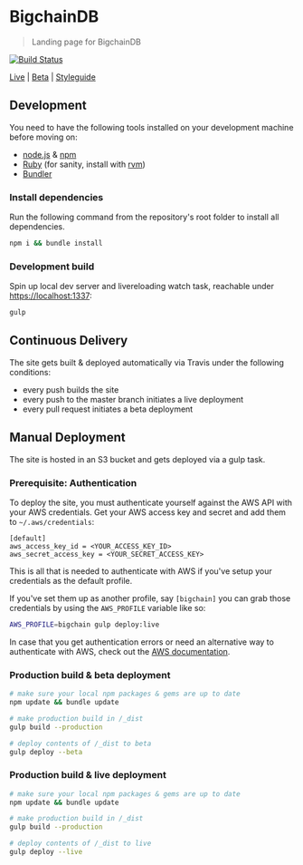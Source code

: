 # BigchainDB

> Landing page for BigchainDB

[![Build Status](https://travis-ci.com/ascribe/bigchain-website.svg?token=3psqw6c8KMDqfdGQ2x6d&branch=master)](https://travis-ci.com/ascribe/bigchain-website)

[Live](https://www.bigchaindb.com) | [Beta](https://beta.bigchaindb.com) | [Styleguide](https://www.bigchaindb.com/styleguide/)

## Development

You need to have the following tools installed on your development machine before moving on:

- [node.js](http://nodejs.org/) & [npm](https://npmjs.org/)
- [Ruby](https://www.ruby-lang.org) (for sanity, install with [rvm](https://rvm.io/))
- [Bundler](http://bundler.io/)

### Install dependencies

Run the following command from the repository's root folder to install all dependencies.

```bash
npm i && bundle install
```

### Development build

Spin up local dev server and livereloading watch task, reachable under [https://localhost:1337](https://localhost:1337):

```bash
gulp
```

## Continuous Delivery

The site gets built & deployed automatically via Travis under the following conditions:

- every push builds the site
- every push to the master branch initiates a live deployment
- every pull request initiates a beta deployment

## Manual Deployment

The site is hosted in an S3 bucket and gets deployed via a gulp task.

### Prerequisite: Authentication

To deploy the site, you must authenticate yourself against the AWS API with your AWS credentials. Get your AWS access key and secret and add them to `~/.aws/credentials`:

```
[default]
aws_access_key_id = <YOUR_ACCESS_KEY_ID>
aws_secret_access_key = <YOUR_SECRET_ACCESS_KEY>
```

This is all that is needed to authenticate with AWS if you've setup your credentials as the default profile.

If you've set them up as another profile, say `[bigchain]` you can grab those credentials by using the `AWS_PROFILE` variable like so:

```bash
AWS_PROFILE=bigchain gulp deploy:live
```

In case that you get authentication errors or need an alternative way to authenticate with AWS, check out the [AWS documentation](http://docs.aws.amazon.com/AWSJavaScriptSDK/guide/node-configuring.html).

### Production build & beta deployment

```bash
# make sure your local npm packages & gems are up to date
npm update && bundle update

# make production build in /_dist
gulp build --production

# deploy contents of /_dist to beta
gulp deploy --beta
```

### Production build & live deployment

```bash
# make sure your local npm packages & gems are up to date
npm update && bundle update

# make production build in /_dist
gulp build --production

# deploy contents of /_dist to live
gulp deploy --live
```
